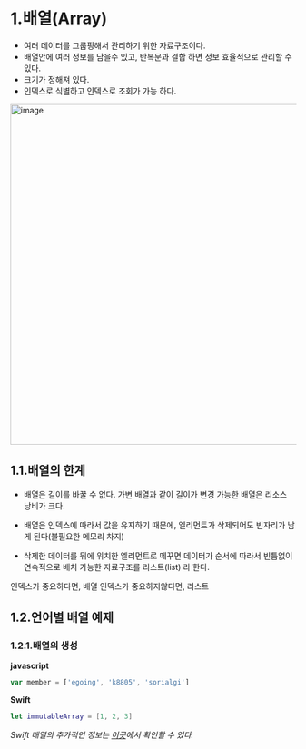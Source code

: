 # 1.배열(Array)
* 여러 데이터를 그룹핑해서 관리하기 위한 자료구조이다.
* 배열안에 여러 정보를 담을수 있고, 반복문과 결합 하면 정보 효율적으로 관리할 수 있다.
* 크기가 정해져 있다.
* 인덱스로 식별하고 인덱스로 조회가 가능 하다.

<img width="600" alt="image" src="https://user-images.githubusercontent.com/45344633/78543343-80ee7d80-7833-11ea-986c-ab27943aeecf.png">

## 1.1.배열의 한계

* 배열은 길이를 바꿀 수 없다. 가변 배열과 같이 길이가 변경 가능한 배열은 리소스 낭비가 크다.

* 배열은 인덱스에 따라서 값을 유지하기 때문에, 엘리먼트가 삭제되어도 빈자리가 남게 된다(불필요한 메모리 차지)

* 삭제한 데이터를 뒤에 위치한 엘리먼트로 메꾸면 데이터가 순서에 따라서 빈틈없이 연속적으로 배치 가능한 자료구조를 리스트(list) 라 한다.

인덱스가 중요하다면, 배열
인덱스가 중요하지않다면, 리스트

## 1.2.언어별 배열 예제 

### 1.2.1.배열의 생성
**javascript**
```javascript
var member = ['egoing', 'k8805', 'sorialgi']
```
**Swift**
```swift
let immutableArray = [1, 2, 3]
```
*Swift 배열의 추가적인 정보는 [이곳](https://github.com/devyhan93/Wiki/wiki/Swift_syntex#15컬렉션-타입collection-types)에서 확인할 수 있다.*